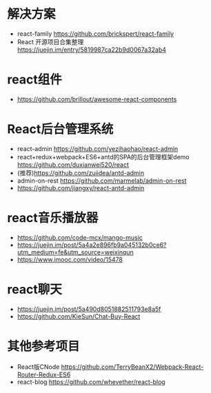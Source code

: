 # 解决方案

- react-family <https://github.com/brickspert/react-family>
- React 开源项目合集整理 <https://juejin.im/entry/5819987ca22b9d0067a32ab4>

# react组件

- <https://github.com/brillout/awesome-react-components>

# React后台管理系统

- react-admin <https://github.com/yezihaohao/react-admin>
- react+redux+webpack+ES6+antd的SPA的后台管理框架demo <https://github.com/duxianwei520/react>
- (推荐)<https://github.com/zuiidea/antd-admin>
- admin-on-rest <https://github.com/marmelab/admin-on-rest>
- <https://github.com/jiangxy/react-antd-admin>

# react音乐播放器

- <https://github.com/code-mcx/mango-music>
- <https://juejin.im/post/5a4a2e896fb9a045132b0ce6?utm_medium=fe&utm_source=weixinqun>
- <https://www.imooc.com/video/15478>

# react聊天

- <https://juejin.im/post/5a490d8051882511793e8a5f>
- <https://github.com/KieSun/Chat-Buy-React>

# 其他参考项目

- React版CNode <https://github.com/TerryBeanX2/Webpack-React-Router-Redux-ES6>
- react-blog <https://github.com/whevether/react-blog>
